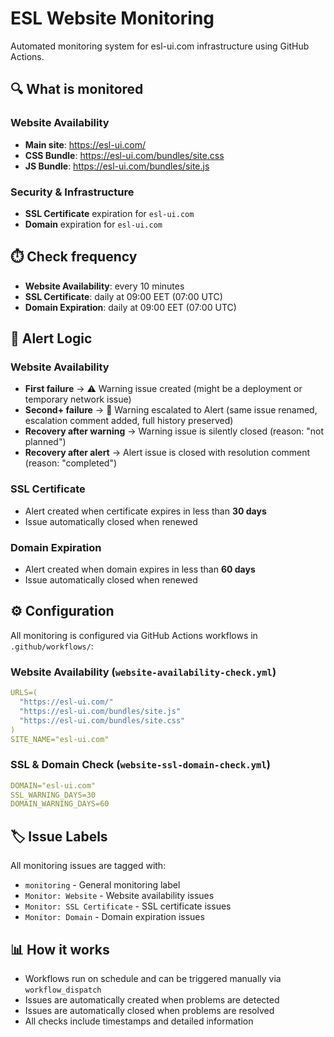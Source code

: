 # ESL Website Monitoring

Automated monitoring system for esl-ui.com infrastructure using GitHub Actions.

## 🔍 What is monitored

### Website Availability
- **Main site**: https://esl-ui.com/
- **CSS Bundle**: https://esl-ui.com/bundles/site.css  
- **JS Bundle**: https://esl-ui.com/bundles/site.js

### Security & Infrastructure
- **SSL Certificate** expiration for `esl-ui.com`
- **Domain** expiration for `esl-ui.com`

## ⏱️ Check frequency

- **Website Availability**: every 10 minutes
- **SSL Certificate**: daily at 09:00 EET (07:00 UTC)
- **Domain Expiration**: daily at 09:00 EET (07:00 UTC)

## 🚨 Alert Logic

### Website Availability
- **First failure** → ⚠️ Warning issue created (might be a deployment or temporary network issue)
- **Second+ failure** → 🚨 Warning escalated to Alert (same issue renamed, escalation comment added, full history preserved)
- **Recovery after warning** → Warning issue is silently closed (reason: "not planned")
- **Recovery after alert** → Alert issue is closed with resolution comment (reason: "completed")

### SSL Certificate
- Alert created when certificate expires in less than **30 days**
- Issue automatically closed when renewed

### Domain Expiration
- Alert created when domain expires in less than **60 days**
- Issue automatically closed when renewed

## ⚙️ Configuration

All monitoring is configured via GitHub Actions workflows in `.github/workflows/`:

### Website Availability (`website-availability-check.yml`)
```yaml
URLS=(
  "https://esl-ui.com/"
  "https://esl-ui.com/bundles/site.js"
  "https://esl-ui.com/bundles/site.css"
)
SITE_NAME="esl-ui.com"
```

### SSL & Domain Check (`website-ssl-domain-check.yml`)
```yaml
DOMAIN="esl-ui.com"
SSL_WARNING_DAYS=30
DOMAIN_WARNING_DAYS=60
```

## 🏷️ Issue Labels

All monitoring issues are tagged with:
- `monitoring` - General monitoring label
- `Monitor: Website` - Website availability issues
- `Monitor: SSL Certificate` - SSL certificate issues
- `Monitor: Domain` - Domain expiration issues

## 📊 How it works

- Workflows run on schedule and can be triggered manually via `workflow_dispatch`
- Issues are automatically created when problems are detected
- Issues are automatically closed when problems are resolved
- All checks include timestamps and detailed information
